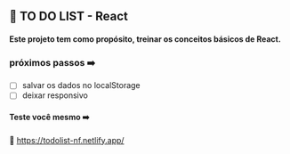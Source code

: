## 📑 TO DO LIST - React

#### Este projeto tem como propósito, treinar os conceitos básicos de React.

### próximos passos ➡️ 

- [ ] salvar os dados no localStorage
- [ ] deixar responsivo

#### Teste você mesmo ➡️ 

:link: https://todolist-nf.netlify.app/

